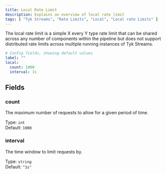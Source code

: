 ```yaml
---
title: Local Rate Limit
description: Explains an overview of local rate limit
tags: [ "Tyk Streams", "Rate Limits", "Local", "Local rate Limits" ]
---
```


The local rate limit is a simple X every Y type rate limit that can be shared across any number of components within the pipeline but does not support distributed rate limits across multiple running instances of Tyk Streams.

```yml
# Config fields, showing default values
label: ""
local:
  count: 1000
  interval: 1s
```

## Fields

### count

The maximum number of requests to allow for a given period of time.


Type: `int`  
Default: `1000`  

### interval

The time window to limit requests by.


Type: `string`  
Default: `"1s"`  
